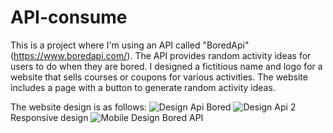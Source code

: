 # API-consume
This is a project where I'm using an API called "BoredApi" (https://www.boredapi.com/). The API provides random activity ideas for users to do when they are bored.
I designed a fictitious name and logo for a website that sells courses or coupons for various activities. The website includes a page with a button to generate random activity ideas.

The website design is as follows:
![Design Api Bored](https://github.com/soyshan/API-consume/assets/109847605/9cc56b0e-c080-4e3a-8ddb-4d5ab446d7fa)
![Design Api 2](https://github.com/soyshan/API-consume/assets/109847605/641a520e-deee-48a2-adc8-017239d31f33)
Responsive design
![Mobile Design Bored API](https://github.com/soyshan/API-consume/assets/109847605/8aa039c7-711d-4031-a01f-28d3dabc6bd9)
